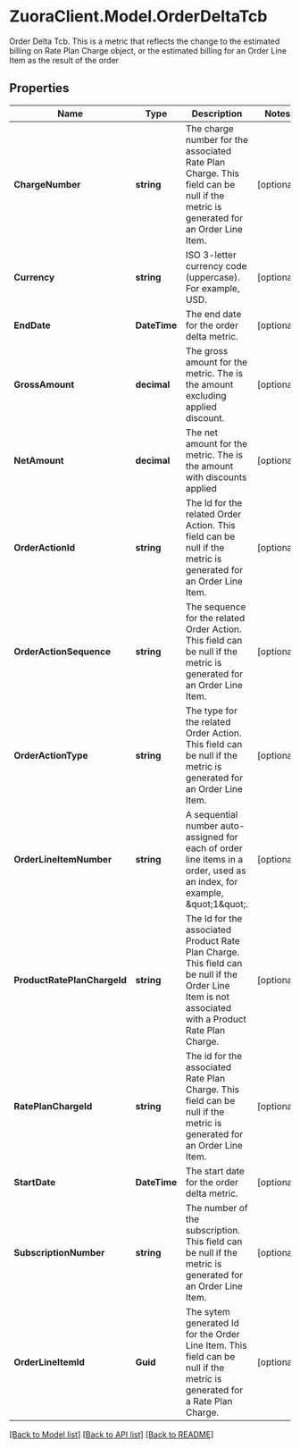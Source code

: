 # ZuoraClient.Model.OrderDeltaTcb
Order Delta Tcb. This is a metric that reflects the change to the estimated billing on Rate Plan Charge object, or the estimated billing for an Order Line Item as the result of the order 

## Properties

Name | Type | Description | Notes
------------ | ------------- | ------------- | -------------
**ChargeNumber** | **string** | The charge number for the associated Rate Plan Charge. This field can be null if the metric is generated for an Order Line Item.  | [optional] 
**Currency** | **string** | ISO 3-letter currency code (uppercase). For example, USD.  | [optional] 
**EndDate** | **DateTime** | The end date for the order delta metric.  | [optional] 
**GrossAmount** | **decimal** | The gross amount for the metric. The is the amount excluding applied discount.  | [optional] 
**NetAmount** | **decimal** | The net amount for the metric. The is the amount with discounts applied  | [optional] 
**OrderActionId** | **string** | The Id for the related Order Action. This field can be null if the metric is generated for an Order Line Item.  | [optional] 
**OrderActionSequence** | **string** | The sequence for the related Order Action. This field can be null if the metric is generated for an Order Line Item.  | [optional] 
**OrderActionType** | **string** | The type for the related Order Action. This field can be null if the metric is generated for an Order Line Item.  | [optional] 
**OrderLineItemNumber** | **string** | A sequential number auto-assigned for each of order line items in a order, used as an index, for example, \&quot;1\&quot;.  | [optional] 
**ProductRatePlanChargeId** | **string** | The Id for the associated Product Rate Plan Charge. This field can be null if the Order Line Item is not associated with a Product Rate Plan Charge.  | [optional] 
**RatePlanChargeId** | **string** | The id for the associated Rate Plan Charge. This field can be null if the metric is generated for an Order Line Item.  | [optional] 
**StartDate** | **DateTime** | The start date for the order delta metric.  | [optional] 
**SubscriptionNumber** | **string** | The number of the subscription. This field can be null if the metric is generated for an Order Line Item.  | [optional] 
**OrderLineItemId** | **Guid** | The sytem generated Id for the Order Line Item. This field can be null if the metric is generated for a Rate Plan Charge.  | [optional] 

[[Back to Model list]](../README.md#documentation-for-models) [[Back to API list]](../README.md#documentation-for-api-endpoints) [[Back to README]](../README.md)

